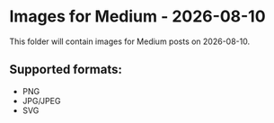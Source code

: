 # Images for Medium - 2026-08-10

This folder will contain images for Medium posts on 2026-08-10.

## Supported formats:
- PNG
- JPG/JPEG
- SVG
